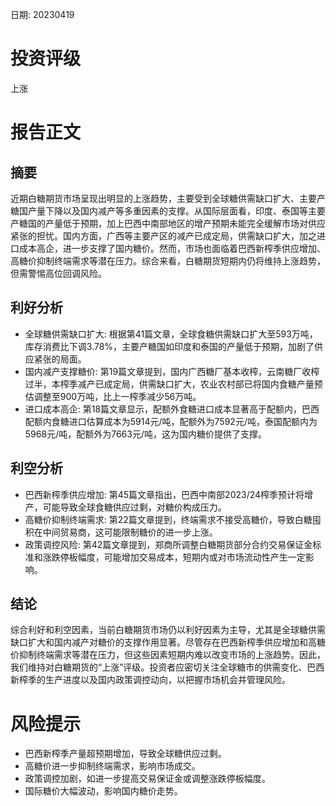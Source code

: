 
日期: 20230419

# 投资评级

上涨

# 报告正文

## 摘要

近期白糖期货市场呈现出明显的上涨趋势，主要受到全球糖供需缺口扩大、主要产糖国产量下降以及国内减产等多重因素的支撑。从国际层面看，印度、泰国等主要产糖国的产量低于预期，加上巴西中南部地区的增产预期未能完全缓解市场对供应紧张的担忧。国内方面，广西等主要产区的减产已成定局，供需缺口扩大，加之进口成本高企，进一步支撑了国内糖价。然而，市场也面临着巴西新榨季供应增加、高糖价抑制终端需求等潜在压力。综合来看，白糖期货短期内仍将维持上涨趋势，但需警惕高位回调风险。

## 利好分析

* 全球糖供需缺口扩大: 根据第41篇文章，全球食糖供需缺口扩大至593万吨，库存消费比下调3.78%，主要产糖国如印度和泰国的产量低于预期，加剧了供应紧张的局面。
* 国内减产支撑糖价: 第19篇文章提到，国内广西糖厂基本收榨，云南糖厂收榨过半，本榨季减产已成定局，供需缺口扩大，农业农村部已将国内食糖产量预估调整至900万吨，比上一榨季减少56万吨。
* 进口成本高企: 第18篇文章显示，配额外食糖进口成本显著高于配额内，巴西配额内食糖进口估算成本为5914元/吨，配额外为7592元/吨，泰国配额内为5968元/吨，配额外为7663元/吨，这为国内糖价提供了支撑。

## 利空分析

* 巴西新榨季供应增加: 第45篇文章指出，巴西中南部2023/24榨季预计将增产，可能导致全球食糖供应过剩，对糖价构成压力。
* 高糖价抑制终端需求: 第22篇文章提到，终端需求不接受高糖价，导致白糖囤积在中间贸易商，这可能限制糖价的进一步上涨。
* 政策调控风险: 第42篇文章提到，郑商所调整白糖期货部分合约交易保证金标准和涨跌停板幅度，可能增加交易成本，短期内或对市场流动性产生一定影响。

## 结论

综合利好和利空因素，当前白糖期货市场仍以利好因素为主导，尤其是全球糖供需缺口扩大和国内减产对糖价的支撑作用显著。尽管存在巴西新榨季供应增加和高糖价抑制终端需求等潜在压力，但这些因素短期内难以改变市场的上涨趋势。因此，我们维持对白糖期货的“上涨”评级。投资者应密切关注全球糖市的供需变化、巴西新榨季的生产进度以及国内政策调控动向，以把握市场机会并管理风险。

# 风险提示

* 巴西新榨季产量超预期增加，导致全球糖供应过剩。
* 高糖价进一步抑制终端需求，影响市场成交。
* 政策调控加剧，如进一步提高交易保证金或调整涨跌停板幅度。
* 国际糖价大幅波动，影响国内糖价走势。
